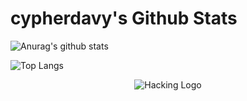 
# cypherdavy's Github Stats

![Anurag's github stats](https://camo.githubusercontent.com/f5f13923b6f66dc0c8fde7b374b0716c93c2ac2d327c1c996d63a8427757dfb7/68747470733a2f2f6769746875622d726561646d652d73746174732e76657263656c2e6170702f6170693f757365726e616d653d637970686572646176792673686f775f69636f6e733d74727565267468656d653d64726163756c61)

![Top Langs](https://camo.githubusercontent.com/7b46730eb04183c919ce2c310c960ad018b09131f7682e20a23d6e08baa618a4/68747470733a2f2f6769746875622d726561646d652d73746174732e76657263656c2e6170702f6170692f746f702d6c616e67732f3f757365726e616d653d63797068657264617679266c61796f75743d636f6d70616374267468656d653d64726163756c61)

<p align="center">
  <img src="https://i.imgur.com/H6zM28r.png" alt="Hacking Logo"/>
</p>

